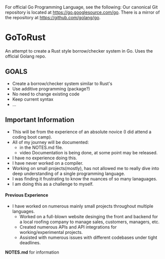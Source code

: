 For official Go Programming Language, see the following:
Our canonical Git repository is located at https://go.googlesource.com/go. There is a mirror of the repository at https://github.com/golang/go.

# GoToRust
An attempt to create a Rust style borrow/checker system in Go. Uses the official Golang repo.

## GOALS
- Create a borrow/checker system similar to Rust's
- Use additive programming (package?)
- No need to change existing code
- Keep current syntax
- ...

## Important Information
- This will be from the experience of an absolute novice (I did attend a coding boot camp).
- All of my journey will be documented:
  - in the NOTES.md file.
  - video Documentation is being done, at some point may be released.
- I have no experience doing this.
- I have never worked on a compiler.
- Working on small projects(mostly), has not allowed me to really dive into deep understanding of a single programming language.
- I was finding it frustrating to know the nuances of so many lanaguages.
- I am doing this as a challenge to myself.

#### Previous Experience
- I have worked on numerous mainly small projects throughout multiple languages.
  - Worked on a full-blown website desinging the front and backend for a local roofing company to manage sales, customers, managers, etc.
  - Created numerous APIs and API integrations for working/experimental projects.
  - Assisted with numerous issues with different codebases under tight deadlines.


**NOTES.md** for information
